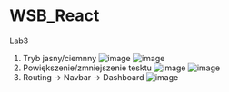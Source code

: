 # WSB_React
Lab3
1. Tryb jasny/ciemnny
![image](https://user-images.githubusercontent.com/58030208/232310902-26e83958-25cf-403b-b027-26f2979cf17f.png)
![image](https://user-images.githubusercontent.com/58030208/232310961-14af76ea-7d5e-4d42-b25d-3f87a799e001.png)
2. Powiększenie/zmniejszenie tesktu
![image](https://user-images.githubusercontent.com/58030208/232311078-4521a47d-bccf-4028-8d29-92d378eb2f4f.png)
![image](https://user-images.githubusercontent.com/58030208/232311137-b03da2ee-071d-4d93-9d7a-d57ee85f1180.png)
3. Routing -> Navbar -> Dashboard
![image](https://github.com/jakimieca/WSB_React/assets/58030208/d400f55c-1e32-43f6-8bf1-0ea6ba8b0b5a)

